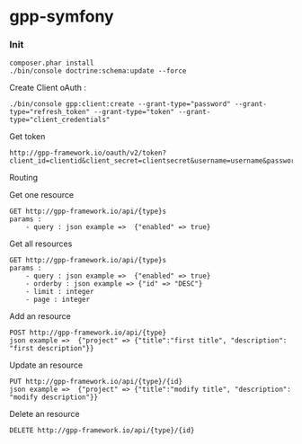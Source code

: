 # gpp-symfony

### Init

```
composer.phar install
./bin/console doctrine:schema:update --force
```

Create Client oAuth :
```
./bin/console gpp:client:create --grant-type="password" --grant-type="refresh_token" --grant-type="token" --grant-type="client_credentials"
```

Get token

```
http://gpp-framework.io/oauth/v2/token?client_id=clientid&client_secret=clientsecret&username=username&password=password&grant_type=password
```

Routing

Get one resource

```
GET http://gpp-framework.io/api/{type}s
params :
    - query : json example =>  {"enabled" => true}
```

Get all resources

```
GET http://gpp-framework.io/api/{type}s
params :
    - query : json example =>  {"enabled" => true}
    - orderby : json example => {"id" => "DESC"}
    - limit : integer
    - page : integer
```

Add an resource

```
POST http://gpp-framework.io/api/{type}
json example =>  {"project" => {"title":"first title", "description": "first description"}}
```

Update an resource

```
PUT http://gpp-framework.io/api/{type}/{id}
json example =>  {"project" => {"title":"modify title", "description": "modify description"}}
```

Delete an resource

```
DELETE http://gpp-framework.io/api/{type}/{id}
```
